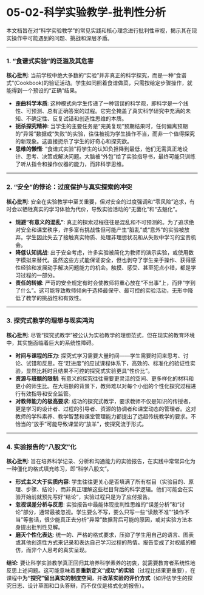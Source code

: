 # 05-02-科学实验教学-批判性分析

本文档旨在对“科学实验教学”的常见实践和核心理念进行批判性审视，揭示其在现实操作中可能遇到的问题、挑战和深层矛盾。

---

### 1. “食谱式实验”的泛滥及其危害

**核心批判**: 当前学校中绝大多数的“实验”并非真正的科学探究，而是一种“食谱式”(Cookbook)的验证活动。学生如同照着食谱做菜，只需按给定步骤操作，就能得到一个预设的“正确”结果。

- **歪曲科学本质**: 这种模式向学生传递了一种错误的科学观，即科学是一个线性、可预测、总有正确答案的过程。它完全掩盖了真实科学研究中充满的未知、不确定性、反复试错和创造性思维的本质。
- **扼杀探究精神**: 当学生的主要任务是“完美复现”预期结果时，任何偏离预期的“异常”数据或“失败”的实验，往往被视为学生操作不当，而非一个值得探究的新现象。这直接扼杀了学生的好奇心和探究欲。
- **思维的懒惰**: “食谱式实验”将学生的认知负担降到最低，他们无需真正地设计、思考、决策或解决问题。大脑被“外包”给了实验指导书，最终可能只训练了听从指令和操作仪器的能力，而非科学思维。

---

### 2. “安全”的悖论：过度保护与真实探索的冲突

**核心批判**: 安全在实验教学中至关重要，但对安全的过度强调和“零风险”追求，有时会以牺牲真实的学习体验为代价，导致实验活动的“无菌化”和“去魅化”。

- **规避“有意义的混乱”**: 真正的探索过程往往是混乱和不可预测的。为了追求绝对安全和课堂秩序，许多富有挑战性但可能产生“脏乱”或“意外”的实验被放弃。学生因此失去了接触真实物质、处理非理想状况和从失败中学习的宝贵机会。
- **降低认知挑战**: 出于安全考虑，许多实验被简化为教师的演示实验，或使用数字模拟来替代。虽然这些方式能保证安全，但也剥夺了学生亲手操作、获得感性经验和发展动手解决问题能力的机会。触摸、感受、甚至犯点小错，都是学习过程的一部分。
- **责任的转嫁**: 严苛的安全规定有时会使教师将重心放在“不出事”上，而非“学到了什么”。这可能导致教师倾向于选择最保守、最可控的实验活动，无形中降低了教学的挑战性和有效性。

---

### 3. 探究式教学的理想与现实鸿沟

**核心批判**: 尽管“探究式教学”被公认为实验教学的理想范式，但在现实的教育环境中，其实施面临着巨大的系统性障碍。

- **时间与课程的压力**: 探究式学习需要大量时间——学生需要时间来思考、讨论、试错和反思。在“赶进度”的应试课程体系下，高效的、标准化的验证性实验，显然比耗时且结果不可控的探究式实验更具“性价比”。
- **资源与班额的限制**: 有意义的探究往往需要更灵活的空间、更多样化的材料和更小的师生比。在大班额的背景下，教师难以对每个小组的个性化探究过程进行有效指导和安全监管。
- **对教师能力的极高要求**: 成功的探究式教学，要求教师不仅是知识的传授者，更是学习的设计者、过程的引导者、资源的协调者和课堂动态的管理者。这对教师的学科素养、教学智慧和课堂管理能力都提出了远超传统教学的要求。不恰当的“放手”可能导致课堂的“放羊”，使探究流于形式。

---

### 4. 实验报告的“八股文”化

**核心批判**: 旨在培养科学记录、分析和沟通能力的实验报告，在实践中常常异化为一种僵化的格式填充练习，即“科学八股文”。

- **形式主义大于实质内容**: 学生往往更关心是否填满了所有栏目（实验目的、原理、步骤、结论），而非真正理解这些栏目背后的科学逻辑。他们可能会在实验开始前就预先写好“结论”，实验过程只是为了应付报告。
- **忽视误差分析与反思**: 实验报告中最能体现批判性思维的“误差分析”和“讨论”部分，通常最被忽视。学生要么不写，要么只写一些“读数不准”“操作不当”等套话，很少能真正去分析“异常”数据背后可能的原因，或对实验方法本身提出批判性见解。
- **磨灭个性化表达**: 统一的、严格的格式要求，压抑了学生用自己的语言、图表或其他创造性方式来记录和表达自己学习过程的热情。报告变成了对权威的模仿，而非个人思考的真实呈现。

**结论**:
要让科学实验教学真正回归其培养科学素养的初衷，就需要教育者系统性地反思上述问题。这可能意味着要**重新定义“成功”的实验**（过程比结果更重要），在课程中**为“探究”留出真实的制度空间**，并**改革实验的评价方式**（如评估学生的探究日志、设计草图和口头答辩，而不仅仅是格式化的报告）。
